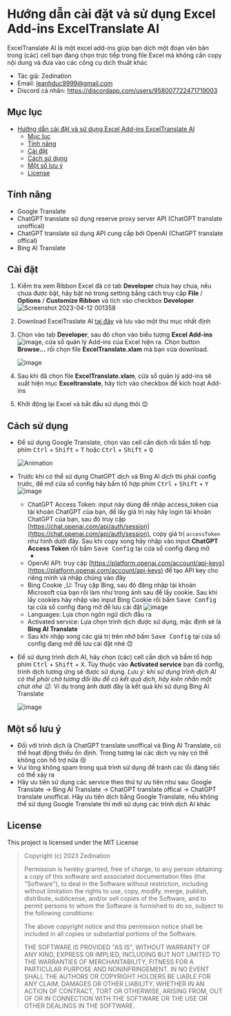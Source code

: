 # Hướng dẫn cài đặt và sử dụng Excel Add-ins ExcelTranslate AI

ExcelTranslate AI là một excel add-ins giúp bạn dịch một đoạn văn bản trong (các) cell bạn đang chọn trực tiếp trong file Excel mà không cần copy nội dung và đưa vào các công cụ dịch thuât khác
- Tác giả: Zedination
- Email: [leanhduc9999@gmail.com](mailto:leanhduc9999@gmail.com)
- Discord cá nhân: https://discordapp.com/users/958007722471719003

## Mục lục
- [Hướng dẫn cài đặt và sử dụng Excel Add-ins ExcelTranslate AI](#hướng-dẫn-cài-đặt-và-sử-dụng-excel-add-ins-exceltranslate-ai)
  - [Mục lục](#mục-lục)
  - [Tính năng](#tính-năng)
  - [Cài đặt](#cài-đặt)
  - [Cách sử dụng](#cách-sử-dụng)
  - [Một số lưu ý](#một-số-lưu-ý)
  - [License](#license)

## Tính năng
- Google Translate
- ChatGPT translate sử dụng reserve proxy server API (ChatGPT translate unoffical)
- ChatGPT translate sử dụng API cung cấp bởi OpenAI (ChatGPT translate offical)
- Bing AI Translate

## Cài đặt

1. Kiểm tra xem Ribbon Excel đã có tab **Developer** chưa hay chưa, nếu chưa được bật, hãy bật nó trong setting bằng cách truy cập **File** / **Options** / **Customize Ribbon** và tích vào checkbox **Developer**
   ![Screenshot 2023-04-12 001358](https://zedination.dev/translate-ai/statics/231239582-fa34a45b-3fea-4f9e-a237-c45811455235.jpg)
2. Download ExcelTraslate AI [tại đây](https://zedination.dev/translate-ai/ExcelTranslate.xlam) và lưu vào một thư mục nhất định
3. Chọn vào tab **Developer**, sau đó chọn vào biểu tượng **Excel Add-ins** ![image](https://zedination.dev/translate-ai/statics/231239955-d53bbc28-afd2-40b0-a234-0f31f92f7588.png), cửa sổ quản lý Add-ins của Excel hiện ra. Chọn button **Browse...** rồi chọn file **ExcelTranslate.xlam** mà bạn vừa download.

   ![image](https://zedination.dev/translate-ai/statics/231241157-2360e51e-22d9-49cb-9d44-938b2259a82b.png)
4. Sau khi đã chọn file **ExcelTranslate.xlam**, cửa sổ quản lý add-ins sẽ xuất hiện mục **Exceltranslate**, hãy tích vào checkbox để kích hoạt Add-ins
5. Khởi động lại Excel và bắt đầu sử dụng thôi 😊

## Cách sử dụng
- Để sử dụng Google Translate, chọn vào cell cần dịch rồi bấm tổ hợp phím <kbd>Ctrl</kbd> + <kbd>Shift</kbd> + <kbd>T</kbd> hoặc <kbd>Ctrl</kbd> + <kbd>Shift</kbd> + <kbd>Q</kbd>
  
  ![Animation](https://zedination.dev/translate-ai/statics/231244062-16037a3f-c627-40ba-bb1f-f6b329dde797.gif)

- Trước khi có thể sử dụng ChatGPT dịch và Bing AI dịch thì phải config trước, để mở cửa sổ config hãy bấm tổ hợp phím <kbd>Ctrl</kbd> + <kbd>Shift</kbd> + <kbd>Y</kbd>
    ![image](https://zedination.dev/translate-ai/statics/231244677-31caad69-52fa-4209-a9d6-22cd1a7b9a12.png)
  - ChatGPT Access Token: input này dùng để nhập access_token cùa tài khoản ChatGPT của bạn, để lấy giá trị này hãy login tài khoản ChatGPT của bạn, sau đó truy cập [https://chat.openai.com/api/auth/session](https://chat.openai.com/api/auth/session), copy giá trị `accessToken` như hình dưới đây. Sau khi copy xong hãy nhập vào input **ChatGPT Access Token** rồi bấm <kbd>Save Config</kbd> tại cửa sổ config đang mở
    - <picture>
      <source media="(prefers-color-scheme: dark)" srcset="https://zedination.dev/translate-ai/statics/231246218-49541a26-405e-4939-b4f1-ccbfb90e2081.png">
      <img alt="" src="https://zedination.dev/translate-ai/statics/231246218-49541a26-405e-4939-b4f1-ccbfb90e2081.png">
    </picture>
    <!-- ![image](https://zedination.dev/translate-ai/statics/231246218-49541a26-405e-4939-b4f1-ccbfb90e2081.png) -->
  - OpenAI API: truy cập [https://platform.openai.com/account/api-keys](https://platform.openai.com/account/api-keys) để tạo API key cho riêng mình và nhập chúng vào đây
  - Bing Cookie _U: Truy cập Bing, sau đó đăng nhập tài khoản Microsoft của bạn rồi làm như trong ảnh sau để lấy cookie. Sau khi lấy cookies hãy nhập vào input Bing Cookie rồi bấm <kbd>Save Config</kbd> tại cửa sổ config đang mở để lưu cài đặt
    ![image](https://zedination.dev/translate-ai/statics/231247618-d69e48aa-8484-48a5-bce8-803d457ab114.png)
  - Languages: Lựa chọn ngôn ngữ dịch đầu ra
  - Activated service: Lựa chọn trình dịch được sử dụng, mặc định sẽ là **Bing AI Translate**
  - Sau khi nhập xong các giá trị trên nhớ bấm <kbd>Save Config</kbd> tại cửa sổ config đang mở để lưu cài đặt nhé 😊
- Để sử dụng trình dịch AI, hãy chọn (các) cell cần dịch và bấm tổ hợp phím <kbd>Ctrl</kbd> + <kbd>Shift</kbd> + <kbd>X</kbd>. Tùy thuộc vào **Activated service** bạn đã config, trình dịch tương ứng sẽ được sử dụng. _Lưu ý: khi sử dụng trình dịch AI có thể phải chờ tương đối lâu để có kết quả dịch, hãy kiên nhẫn một chút nhé 😉_. Ví dụ trong ảnh dưới đây là kết quả khi sử dụng Bing AI Translate



  ![image](https://zedination.dev/translate-ai/statics/231250513-d9b27d75-cd5a-4fda-90a3-ec5a45b97201.png)
  
## Một số lưu ý
- Đối với trình dịch là ChatGPT translate unoffical và Bing AI Translate, có thể hoạt động thiếu ổn định. Trong tương lai các dịch vụ này có thể không còn hỗ trợ nữa 😢
- Vui lòng không spam trong quá trình sử dụng để tránh các lỗi đáng tiếc có thể xảy ra
- Hãy ưu tiên sử dụng các service theo thứ tự ưu tiên như sau: Google Translate ->  Bing AI Translate -> ChatGPT translate offical -> ChatGPT translate unoffical. Hãy ưu tiên dịch bằng Google Translate, nếu không thể sử dụng Google Translate thì mới sử dụng các trình dịch AI khác

## License
This project is licensed under the MIT License

<blockquote>
Copyright (c) 2023 Zedination


Permission is hereby granted, free of charge, to any person obtaining a copy
of this software and associated documentation files (the "Software"), to deal
in the Software without restriction, including without limitation the rights
to use, copy, modify, merge, publish, distribute, sublicense, and/or sell
copies of the Software, and to permit persons to whom the Software is
furnished to do so, subject to the following conditions:

The above copyright notice and this permission notice shall be included in all
copies or substantial portions of the Software.

THE SOFTWARE IS PROVIDED "AS IS", WITHOUT WARRANTY OF ANY KIND, EXPRESS OR
IMPLIED, INCLUDING BUT NOT LIMITED TO THE WARRANTIES OF MERCHANTABILITY,
FITNESS FOR A PARTICULAR PURPOSE AND NONINFRINGEMENT. IN NO EVENT SHALL THE
AUTHORS OR COPYRIGHT HOLDERS BE LIABLE FOR ANY CLAIM, DAMAGES OR OTHER
LIABILITY, WHETHER IN AN ACTION OF CONTRACT, TORT OR OTHERWISE, ARISING FROM,
OUT OF OR IN CONNECTION WITH THE SOFTWARE OR THE USE OR OTHER DEALINGS IN THE
SOFTWARE.
</blockquote>
